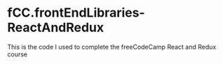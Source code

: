 # fCC.frontEndLibraries-ReactAndRedux
This is the code I used to complete the freeCodeCamp React and Redux course

